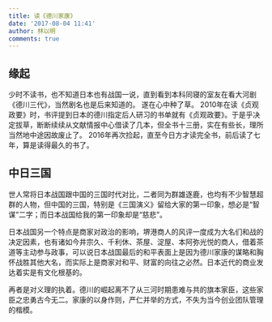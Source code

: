 ```yaml
---
title: 读《德川家康》
date: '2017-08-04 11:41'
author: 林以明
comments: true
---
```


## 缘起
少时不读书，也不知道日本也有战国一说，直到看到本科同寝的室友在看大河剧《德川三代》，当然剧名也是后来知道的。
遂在心中种了草。
2010年在读《贞观政要》时，书评提到日本的德川指定后人研习的书单就有《贞观政要》。于是乎决定拔草，断断续续从文献情报中心借读了几本，但全书十三册，实在有些长，理所当然地中途因故废止了。
2016年再次捡起，直至今日方才读完全书，前后读了七年，算是读得最久的书了。

## 中日三国
世人常将日本战国跟中国的三国时代对比，二者同为群雄逐鹿，也均有不少智慧超群的人物，但中国的三国，特别是《三国演义》留给大家的第一印象，想必是“智谋”二字；而日本战国给我的第一印象却是“慈悲”。

日本战国另一个特点是商家对政治的影响，堺港商人的风评一度成为大名们和战的决定因素，也有诸如今井宗久、千利休、茶屋、淀屋、本阿弥光悦的商人，借着茶道等主动参与政事，可以说日本战国最后的和平表面上是因为德川家康的谋略和胸怀战胜其他大名，而实际上是商家对和平、财富的向往之必然。日本近代的商业发达着实是有文化根基的。

再者是对义理的执着。德川的崛起离不了从三河时期患难与共的旗本家臣，这些家臣之忠勇古今无二。家康的以身作则，严仁并举的方式，不失为当今创业团队管理的楷模。
